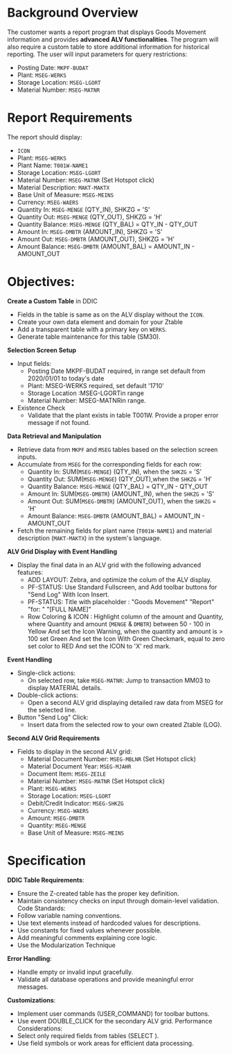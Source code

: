 # Background Overview
The customer wants a report program that displays Goods Movement information and provides **advanced ALV functionalities**. The program will also require a custom table to store additional information for historical reporting. The user will input parameters for query restrictions:
- Posting Date: `MKPF-BUDAT`
- Plant: `MSEG-WERKS`
- Storage Location: `MSEG-LGORT`
- Material Number: `MSEG-MATNR`

# Report Requirements
The report should display:
- `ICON`
- Plant: `MSEG-WERKS`
- Plant Name: `T001W-NAME1`
- Storage Location: `MSEG-LGORT`
- Material Number: `MSEG-MATNR` (Set Hotspot click)
- Material Description: `MAKT-MAKTX`
- Base Unit of Measure: `MSEG-MEINS`
- Currency: `MSEG-WAERS`
- Quantity In: `MSEG-MENGE` (QTY_IN), SHKZG = 'S'
- Quantity Out: `MSEG-MENGE` (QTY_OUT), SHKZG = 'H'
- Quantity Balance: `MSEG-MENGE` (QTY_BAL) = QTY_IN - QTY_OUT
- Amount In: `MSEG-DMBTR` (AMOUNT_IN), SHKZG = 'S'
- Amount Out: `MSEG-DMBTR` (AMOUNT_OUT), SHKZG = 'H'
- Amount Balance: `MSEG-DMBTR` (AMOUNT_BAL) = AMOUNT_IN - AMOUNT_OUT

# Objectives:
**Create a Custom Table** in DDIC 
  - Fields in the table is same as on the ALV display without the `ICON`.
  - Create your own data element and domain for your Ztable
  - Add a transparent table with a primary key on `WERKS`.
  - Generate table maintenance for this table (SM30).

**Selection Screen Setup** 
  * Input fields:
    - Posting Date MKPF-BUDAT required, in range set default from 2020/01/01 to today's date
    - Plant: MSEG-WERKS required, set default '1710'
    - Storage Location :MSEG-LGORTin range
    - Material Number: MSEG-MATNRin range.
  * Existence Check 
    - Validate that the plant exists in table T001W. Provide a proper error message if not found.

**Data Retrieval and Manipulation** 
  * Retrieve data from `MKPF` and `MSEG` tables based on the selection screen inputs.
  * Accumulate from `MSEG` for the corresponding fields for each row:
    - Quantity In: SUM(`MSEG-MENGE`) (QTY_IN), when the `SHKZG` = 'S'
    - Quantity Out: SUM(`MSEG-MENGE`) (QTY_OUT),when the `SHKZG` = 'H'
    - Quantity Balance: `MSEG-MENGE` (QTY_BAL) = QTY_IN - QTY_OUT
    - Amount In: SUM(`MSEG-DMBTR`) (AMOUNT_IN), when the `SHKZG` = 'S'
    - Amount Out: SUM(`MSEG-DMBTR`) (AMOUNT_OUT), when the `SHKZG` = 'H'
    - Amount Balance: `MSEG-DMBTR` (AMOUNT_BAL) = AMOUNT_IN - AMOUNT_OUT
  * Fetch the remaining fields for plant name (`T001W-NAME1`) and material description (`MAKT-MAKTX`) in the system's language.

**ALV Grid Display with Event Handling** 
  * Display the final data in an ALV grid with the following advanced features:
    - ADD LAYOUT: Zebra, and optimize the colum of the ALV display.
    - PF-STATUS: Use Standard Fullscreen, and Add toolbar buttons for "Send Log" With Icon Insert.
    - PF-STATUS: Title with placeholder : "Goods Movement" "Report" "for: " "[FULL NAME]"
    - Row Coloring & ICON : Highlight column of the amount and Quantity, where Quantity and amount (`MENGE` & `DMBTR`) between 50 - 100 in Yellow And set the Icon Warning, when the quantity and amount is > 100 set Green And set the Icon With Green Checkmark, equal to zero set color to RED And set the ICON to 'X' red mark.

**Event Handling** 
  * Single-click actions:
    - On selected row, take `MSEG-MATNR`: Jump to transaction MM03 to display MATERIAL details.
  * Double-click actions:
    - Open a second ALV grid displaying detailed raw data from MSEG for the selected line.
  * Button "Send Log" Click:
    - Insert data from the selected row to your own created Ztable (LOG).

**Second ALV Grid Requirements**
* Fields to display in the second ALV grid:
  - Material Document Number: `MSEG-MBLNR` (Set Hotspot click)
  - Material Document Year: `MSEG-MJAHR`
  - Document Item: `MSEG-ZEILE`
  - Material Number: `MSEG-MATNR` (Set Hotspot click)
  - Plant: `MSEG-WERKS`
  - Storage Location: `MSEG-LGORT`
  - Debit/Credit Indicator: `MSEG-SHKZG`
  - Currency: `MSEG-WAERS`
  - Amount: `MSEG-DMBTR`
  - Quantity: `MSEG-MENGE`
  - Base Unit of Measure: `MSEG-MEINS`

# Specification
**DDIC Table Requirements**:
- Ensure the Z-created table has the proper key definition.
- Maintain consistency checks on input through domain-level validation.
Code Standards:
- Follow variable naming conventions.
- Use text elements instead of hardcoded values for descriptions.
- Use constants for fixed values whenever possible.
- Add meaningful comments explaining core logic.
- Use the Modularization Technique

**Error Handling**:
- Handle empty or invalid input gracefully.
- Validate all database operations and provide meaningful error messages.

**Customizations**:
- Implement user commands (USER_COMMAND) for toolbar buttons.
- Use event DOUBLE_CLICK for the secondary ALV grid.
Performance Considerations:
- Select only required fields from tables (SELECT <fields>).
- Use field symbols or work areas for efficient data processing.